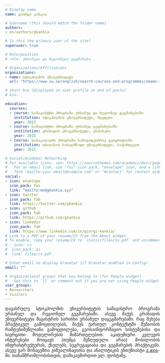 ```yaml
---
# Display name
name: გიორგი კანკია

# Username (this should match the folder name)
authors:
- en/authors/gkankia

# Is this the primary user of the site?
superuser: true

# Role/position
# role: ურბანული და რეგიონული გეგმარება

# Organizations/Affiliations
organizations:
- name: სტოკჰოლმის უნივერსიტეტი
  url: "https://www.su.se/english/search-courses-and-programmes/smamo-1.411370"

# Short bio (displayed in user profile at end of posts)
# bio: .

education:
  courses:
  - course: სამაგისტრო პროგრამა ურბანულ და რეგიონულ გეგმარებაში
    institution: სტოკჰოლმის უნივერსიტეტი, შვედეთი
    year: 2021
  - course: სამაგისტრო პროგრამა ურბანულ გეგმარებაში
    institution: გრანადის უნივერსიტეტი, ესპანეთი
    year: 2015
  - course: საბაკალავრო პროგრამა საზოგადეობრივ გეოგრაფიაში
    institution: თბილისის სახელმწიფო უნივერსიტეტი, საქართველო
    year: 2011

# Social/Academic Networking
# For available icons, see: https://sourcethemes.com/academic/docs/page-builder/#icons
#   For an email link, use "fas" icon pack, "envelope" icon, and a link in the
#   form "mailto:your-email@example.com" or "#contact" for contact widget.
social:
- icon: envelope
  icon_pack: fas
  link: "mailto:me@gkankia.xyz"
- icon: twitter
  icon_pack: fab
  link: https://twitter.com/gkankia
- icon: github
  icon_pack: fab
  link: https://github.com/gkankia
- icon: linkedin
  icon_pack: fab
  link: https://www.linkedin.com/in/giorgi-kankia/
# Link to a PDF of your resume/CV from the About widget.
# To enable, copy your resume/CV to `static/files/cv.pdf` and uncomment the lines below.
# - icon: cv
#  icon_pack: ai
#  link: files/cv.pdf

# Enter email to display Gravatar (if Gravatar enabled in Config)
email: ""

# Organizational groups that you belong to (for People widget)
#   Set this to `[]` or comment out if you are not using People widget.
user_groups:
- Researchers
- Visitors
---
```

<p align="justify">
 დავასრულე სტოკჰოლმის უნივერსიტეტის სამაგისტრო პროგრამა ურბანულ და რეგიონულ გეგმარებაში. ასევე მაქვს გრანადის უნივერსიტეტი მაგისტრის ხარისხი ურბანულ დაგეგმარებაში. რაც შეხება პრაქტიკულ გამოცდილებას, მაქვს ქართულ კონტექსტში მუშაობის რამდენიმეწლიანი გამოცდილება, გეოსაინფორმაციო სისტემებისა და სივრცითი მოდელირების მიმართულებით. აკადემიური კვლევის ინტერესები მოიცავს (თუმცა შეზღუდული არაა) მობილობის ინფრასტრუქტურას, ქსელებს, სეგრეგაციასა და გეგმარების პრაქტიკებს. ასევე ვარ მონაცემთა ვიზუალიზაციისა და ანალიტიკის ენთუზიასტი <a href="https://zaxis.ge/ka-giorgi">z.axıs</a>-ში. თანამშრომლობისთვის, დამიკავშირდით ელ. ფოსტაზე.</p>

